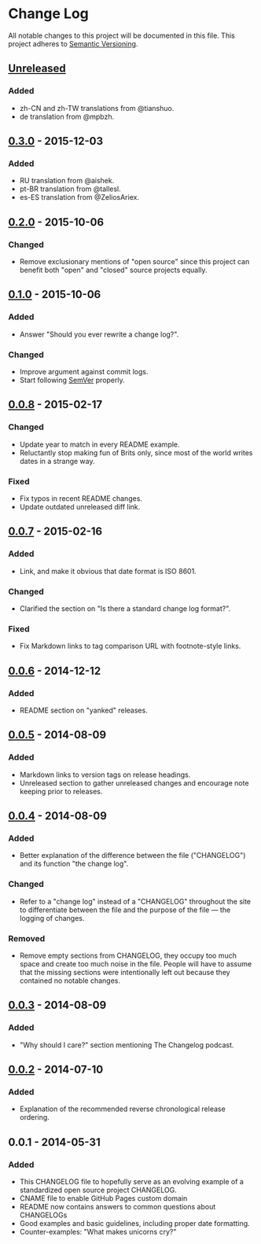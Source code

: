 # Change Log
All notable changes to this project will be documented in this file.
This project adheres to [Semantic Versioning](http://semver.org/).

## [Unreleased]
### Added
- zh-CN and zh-TW translations from @tianshuo.
- de translation from @mpbzh.

[Unreleased]: https://github.com/olivierlacan/keep-a-changelog/compare/v0.3.0...HEAD

## [0.3.0] - 2015-12-03
### Added
- RU translation from @aishek.
- pt-BR translation from @tallesl.
- es-ES translation from @ZeliosAriex.

[0.3.0]: https://github.com/olivierlacan/keep-a-changelog/compare/v0.2.0...v0.3.0

## [0.2.0] - 2015-10-06
### Changed
- Remove exclusionary mentions of "open source" since this project can benefit
  both "open" and "closed" source projects equally.

[0.2.0]: https://github.com/olivierlacan/keep-a-changelog/compare/v0.1.0...v0.2.0

## [0.1.0] - 2015-10-06
### Added
- Answer "Should you ever rewrite a change log?".

### Changed
- Improve argument against commit logs.
- Start following [SemVer](http://semver.org) properly.

[0.1.0]: https://github.com/olivierlacan/keep-a-changelog/compare/v0.0.8...v0.1.0

## [0.0.8] - 2015-02-17
### Changed
- Update year to match in every README example.
- Reluctantly stop making fun of Brits only, since most of the world
  writes dates in a strange way.

### Fixed
- Fix typos in recent README changes.
- Update outdated unreleased diff link.

[0.0.8]: https://github.com/olivierlacan/keep-a-changelog/compare/v0.0.7...v0.0.8

## [0.0.7] - 2015-02-16
### Added
- Link, and make it obvious that date format is ISO 8601.

### Changed
- Clarified the section on "Is there a standard change log format?".

### Fixed
- Fix Markdown links to tag comparison URL with footnote-style links.

[0.0.7]: https://github.com/olivierlacan/keep-a-changelog/compare/v0.0.6...v0.0.7

## [0.0.6] - 2014-12-12
### Added
- README section on "yanked" releases.

[0.0.6]: https://github.com/olivierlacan/keep-a-changelog/compare/v0.0.5...v0.0.6

## [0.0.5] - 2014-08-09
### Added
- Markdown links to version tags on release headings.
- Unreleased section to gather unreleased changes and encourage note
  keeping prior to releases.

[0.0.5]: https://github.com/olivierlacan/keep-a-changelog/compare/v0.0.4...v0.0.5

## [0.0.4] - 2014-08-09
### Added
- Better explanation of the difference between the file ("CHANGELOG")
  and its function "the change log".

### Changed
- Refer to a "change log" instead of a "CHANGELOG" throughout the site
  to differentiate between the file and the purpose of the file — the
  logging of changes.

### Removed
- Remove empty sections from CHANGELOG, they occupy too much space and
  create too much noise in the file. People will have to assume that the
  missing sections were intentionally left out because they contained no
  notable changes.

[0.0.4]: https://github.com/olivierlacan/keep-a-changelog/compare/v0.0.3...v0.0.4

## [0.0.3] - 2014-08-09
### Added
- "Why should I care?" section mentioning The Changelog podcast.

[0.0.3]: https://github.com/olivierlacan/keep-a-changelog/compare/v0.0.2...v0.0.3

## [0.0.2] - 2014-07-10
### Added
- Explanation of the recommended reverse chronological release ordering.

[0.0.2]: https://github.com/olivierlacan/keep-a-changelog/compare/v0.0.1...v0.0.2

## 0.0.1 - 2014-05-31
### Added
- This CHANGELOG file to hopefully serve as an evolving example of a standardized open source project CHANGELOG.
- CNAME file to enable GitHub Pages custom domain
- README now contains answers to common questions about CHANGELOGs
- Good examples and basic guidelines, including proper date formatting.
- Counter-examples: "What makes unicorns cry?"